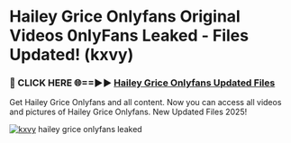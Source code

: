 # Hailey Grice Onlyfans Original Videos 0nlyFans Leaked - Files Updated! (kxvy)

<h3>🔴 CLICK HERE 🌐==►► <a href="https://tinyurl.com/x26r9saj" rel="nofollow">Hailey Grice Onlyfans Updated Files</a></h3>

Get Hailey Grice Onlyfans and all content. Now you can access all videos and pictures of Hailey Grice Onlyfans. New Updated Files 2025!

[![kxvy](https://i.imgur.com/LkgZPqh.gif)](https://tinyurl.com/x26r9saj)
hailey grice onlyfans leaked